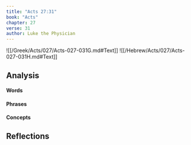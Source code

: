 ```yaml
---
title: "Acts 27:31"
book: "Acts"
chapter: 27
verse: 31
author: Luke the Physician
---
```

![[/Greek/Acts/027/Acts-027-031G.md#Text]]
![[/Hebrew/Acts/027/Acts-027-031H.md#Text]]

## Analysis

#### Words

#### Phrases

#### Concepts

## Reflections

